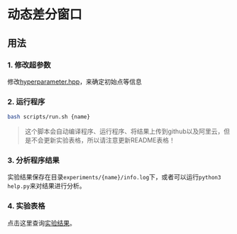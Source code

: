 # 动态差分窗口

## 用法

### 1. 修改超参数
修改[hyperparameter.hpp](./src/hyperparameter.hpp)，来确定初始点等信息

### 2. 运行程序
```bash
bash scripts/run.sh {name}
```
> 这个脚本会自动编译程序、运行程序、将结果上传到github以及阿里云，但是不会更新实验表格，所以请注意更新README表格！

### 3. 分析程序结果

实验结果保存在目录`experiments/{name}/info.log`下，或者可以运行`python3 help.py`来对结果进行分析。

### 4. 实验表格

点击这里查询<a href="https://ia9zk56a6c.feishu.cn/sheets/shtcnjMqiCpIk6EXckGuzb8gbKb" target="_blank">实验结果</a>。


